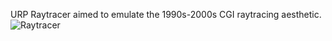 URP Raytracer aimed to emulate the 1990s-2000s CGI raytracing aesthetic.
![Raytracer](https://github.com/Junder-2/SGI-Raytracer/assets/55179209/2091f8d8-3be7-485d-ac88-60c940615f19)
